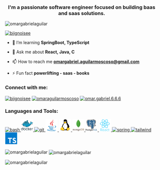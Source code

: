 <h3 align="center">I'm a passionate software engineer focused on building baas and saas solutions.</h3>

<p align="left"> <img src="https://komarev.com/ghpvc/?username=omargabrielaguilar&label=Profile%20View&color=c64e39&style=flat" alt="omargabrielaguilar" /> </p>

<p align="left"> <a href="https://twitter.com/biignoisee" target="blank"><img src="https://img.shields.io/twitter/follow/biignoisee?logo=twitter&style=for-the-badge" alt="biignoisee" /></a> </p>

- 🌱 I’m learning **SpringBoot, TypeScript**

- 💬 Ask me about **React, Java, C**

- 📫 How to reach me **omargabriel.aguilarmoscoso@gmail.com**

- ⚡ Fun fact **powerlifting - saas - books**

<h3 align="left">Connect with me:</h3>
<p align="left">
<a href="https://twitter.com/biignoisee" target="blank"><img align="center" src="https://raw.githubusercontent.com/rahuldkjain/github-profile-readme-generator/master/src/images/icons/Social/twitter.svg" alt="biignoisee" height="30" width="40" /></a>
<a href="https://linkedin.com/in/omargabrielaguilar" target="blank"><img align="center" src="https://raw.githubusercontent.com/rahuldkjain/github-profile-readme-generator/master/src/images/icons/Social/linked-in-alt.svg" alt="omaraguilarmoscoso" height="30" width="40" /></a>
<a href="https://instagram.com/omar.gabriel.6.6.6" target="blank"><img align="center" src="https://raw.githubusercontent.com/rahuldkjain/github-profile-readme-generator/master/src/images/icons/Social/instagram.svg" alt="omar.gabriel.6.6.6" height="30" width="40" /></a>
</p>

<h3 align="left">Languages and Tools:</h3>
<p align="left"> <a href="https://www.gnu.org/software/bash/" target="_blank" rel="noreferrer"> <img src="https://www.vectorlogo.zone/logos/gnu_bash/gnu_bash-icon.svg" alt="bash" width="40" height="40"/> </a> <a href="https://www.docker.com/" target="_blank" rel="noreferrer"> <img src="https://raw.githubusercontent.com/devicons/devicon/master/icons/docker/docker-original-wordmark.svg" alt="docker" width="40" height="40"/> </a> <a href="https://git-scm.com/" target="_blank" rel="noreferrer"> <img src="https://www.vectorlogo.zone/logos/git-scm/git-scm-icon.svg" alt="git" width="40" height="40"/> </a> <a href="https://www.java.com" target="_blank" rel="noreferrer"> <img src="https://raw.githubusercontent.com/devicons/devicon/master/icons/java/java-original.svg" alt="java" width="40" height="40"/> </a> <a href="https://www.linux.org/" target="_blank" rel="noreferrer"> <img src="https://raw.githubusercontent.com/devicons/devicon/master/icons/linux/linux-original.svg" alt="linux" width="40" height="40"/> </a> <a href="https://www.mongodb.com/" target="_blank" rel="noreferrer"> <img src="https://raw.githubusercontent.com/devicons/devicon/master/icons/mongodb/mongodb-original-wordmark.svg" alt="mongodb" width="40" height="40"/> </a> <a href="https://www.postgresql.org" target="_blank" rel="noreferrer"> <img src="https://raw.githubusercontent.com/devicons/devicon/master/icons/postgresql/postgresql-original-wordmark.svg" alt="postgresql" width="40" height="40"/> </a> <a href="https://reactjs.org/" target="_blank" rel="noreferrer"> <img src="https://raw.githubusercontent.com/devicons/devicon/master/icons/react/react-original-wordmark.svg" alt="react" width="40" height="40"/> </a> <a href="https://spring.io/" target="_blank" rel="noreferrer"> <img src="https://www.vectorlogo.zone/logos/springio/springio-icon.svg" alt="spring" width="40" height="40"/> </a> <a href="https://tailwindcss.com/" target="_blank" rel="noreferrer"> <img src="https://www.vectorlogo.zone/logos/tailwindcss/tailwindcss-icon.svg" alt="tailwind" width="40" height="40"/> </a> <a href="https://www.typescriptlang.org/" target="_blank" rel="noreferrer"> <img src="https://raw.githubusercontent.com/devicons/devicon/master/icons/typescript/typescript-original.svg" alt="typescript" width="40" height="40"/> </a> </p>

<p><img align="left" src="https://github-readme-stats.vercel.app/api/top-langs?username=omargabrielaguilar&show_icons=true&theme=dark&locale=en&layout=compact" alt="omargabrielaguilar" /></p>

<p>&nbsp;<img align="center" src="https://github-readme-stats.vercel.app/api?username=omargabrielaguilar&show_icons=true&theme=dark&locale=en" alt="omargabrielaguilar" /></p>

<p><img align="center" src="https://github-readme-streak-stats.herokuapp.com/?user=omargabrielaguilar&theme=dark" alt="omargabrielaguilar" /></p>
